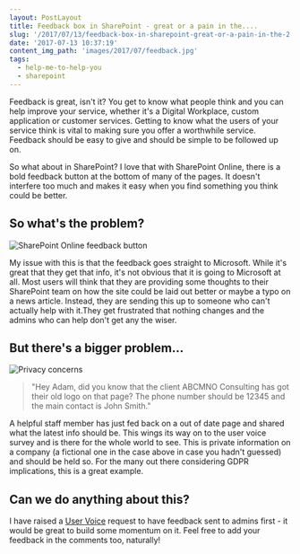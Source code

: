 ```yaml
---
layout: PostLayout
title: Feedback box in SharePoint - great or a pain in the....
slug: '/2017/07/13/feedback-box-in-sharepoint-great-or-a-pain-in-the-2'
date: '2017-07-13 10:37:19'
content_img_path: 'images/2017/07/feedback.jpg'
tags:
  - help-me-to-help-you
  - sharepoint
---
```


Feedback is great, isn't it? You get to know what people think and you can help improve your service, whether it's a Digital Workplace, custom application or customer services. Getting to know what the users of your service think is vital to making sure you offer a worthwhile service. Feedback should be easy to give and should be simple to be followed up on.

So what about in SharePoint? I love that with SharePoint Online, there is a bold feedback button at the bottom of many of the pages. It doesn't interfere too much and makes it easy when you find something you think could be better.

## So what's the problem?

![SharePoint Online feedback button](/images/2017/07/SharePoint-feedback-and-mobile-app.JPG)

My issue with this is that the feedback goes straight to Microsoft. While it's great that they get that info, it's not obvious that it is going to Microsoft at all. Most users will think that they are providing some thoughts to their SharePoint team on how the site could be laid out better or maybe a typo on a news article. Instead, they are sending this up to someone who can't actually help with it.They get frustrated that nothing changes and the admins who can help don't get any the wiser.

## But there's a bigger problem...

![Privacy concerns](/images/2017/07/Gagged_by_Privacy.JPG)

> "Hey Adam, did you know that the client ABCMNO Consulting has got their old logo on that page? The phone number should be 12345 and the main contact is John Smith."

A helpful staff member has just fed back on a out of date page and shared what the latest info should be. This wings its way on to the user voice survey and is there for the whole world to see. This is private information on a company (a fictional one in the case above in case you hadn't guessed) and should be held so. For the many out there considering GDPR implications, this is a great example.

## Can we do anything about this?

I have raised a [User Voice](https://sharepoint.uservoice.com/forums/329214-sites-and-collaboration/suggestions/20072722-send-feedback-to-site-admins-first) request to have feedback sent to admins first - it would be great to build some momentum on it. Feel free to add your feedback in the comments too, naturally!

